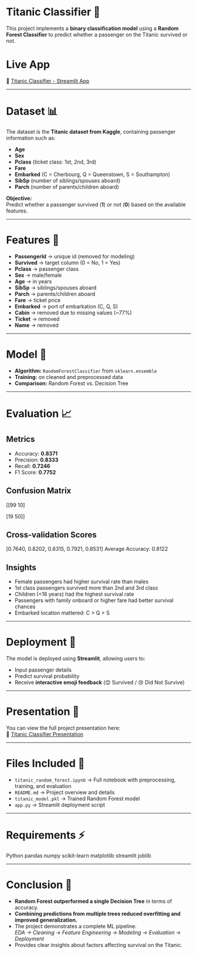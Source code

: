 # Titanic Classifier 🚢

This project implements a **binary classification model** using a **Random Forest Classifier** to predict whether a passenger on the Titanic survived or not.  

# Live App  
🔗 [Titanic Classifier - Streamlit App](https://titanicclassifier-ejfv8enxhitqtcprbhwrhw.streamlit.app/)  

---

# Dataset 📊  
The dataset is the **Titanic dataset from Kaggle**, containing passenger information such as:  
- **Age**  
- **Sex**  
- **Pclass** (ticket class: 1st, 2nd, 3rd)  
- **Fare**  
- **Embarked** (C = Cherbourg, Q = Queenstown, S = Southampton)  
- **SibSp** (number of siblings/spouses aboard)  
- **Parch** (number of parents/children aboard)  

**Objective:**  
Predict whether a passenger survived (**1**) or not (**0**) based on the available features.  

---

# Features 📝  
- **PassengerId** → unique id (removed for modeling)  
- **Survived** → target column (0 = No, 1 = Yes)  
- **Pclass** → passenger class  
- **Sex** → male/female  
- **Age** → in years  
- **SibSp** → siblings/spouses aboard  
- **Parch** → parents/children aboard  
- **Fare** → ticket price  
- **Embarked** → port of embarkation (C, Q, S)  
- **Cabin** → removed due to missing values (~77%)  
- **Ticket** → removed  
- **Name** → removed  

---

# Model 🤖  
- **Algorithm:** `RandomForestClassifier` from `sklearn.ensemble`  
- **Training:** on cleaned and preprocessed data  
- **Comparison:** Random Forest vs. Decision Tree  

---

# Evaluation 📈  

## Metrics  
- Accuracy: **0.8371**  
- Precision: **0.8333**  
- Recall: **0.7246**  
- F1 Score: **0.7752**  

## Confusion Matrix

[[99 10]

[19 50]]

## Cross-validation Scores

[0.7640, 0.8202, 0.8315, 0.7921, 0.8531] Average Accuracy: 0.8122

## Insights  
- Female passengers had higher survival rate than males  
- 1st class passengers survived more than 2nd and 3rd class  
- Children (<16 years) had the highest survival rate  
- Passengers with family onboard or higher fare had better survival chances  
- Embarked location mattered: C > Q > S  

---

# Deployment 🚀  
The model is deployed using **Streamlit**, allowing users to:  
- Input passenger details  
- Predict survival probability  
- Receive **interactive emoji feedback** (😊 Survived / 😢 Did Not Survive)  

---

# Presentation 📄  
You can view the full project presentation here:  
🔗 [Titanic Classifier Presentation](Titanic_Classifier-presentation.pdf)  

---

# Files Included 📂  
- `titanic_random_forest.ipynb` → Full notebook with preprocessing, training, and evaluation  
- `README.md` → Project overview and details  
- `titanic_model.pkl` → Trained Random Forest model  
- `app.py` → Streamlit deployment script  

---

# Requirements ⚡

Python
pandas
numpy
scikit-learn
matplotlib
streamlit
joblib

---

# Conclusion 🏁  
- **Random Forest outperformed a single Decision Tree** in terms of accuracy.  
- **Combining predictions from multiple trees reduced overfitting and improved generalization.**  
- The project demonstrates a complete ML pipeline:  
  *EDA → Cleaning → Feature Engineering → Modeling → Evaluation → Deployment*  
- Provides clear insights about factors affecting survival on the Titanic.